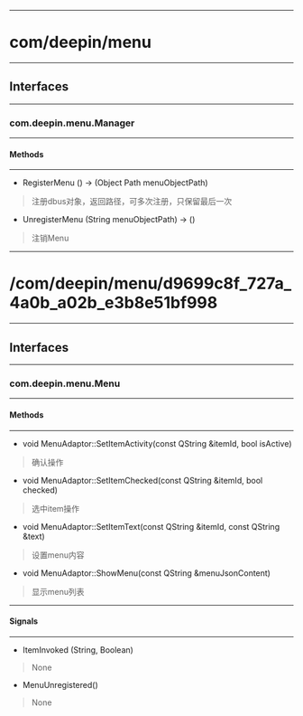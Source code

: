 ***

# com/deepin/menu

***

## Interfaces

***

### com.deepin.menu.Manager

***

#### Methods

***

- RegisterMenu () -> (Object Path menuObjectPath)
> 注册dbus对象，返回路径，可多次注册，只保留最后一次

- UnregisterMenu (String menuObjectPath) -> ()
> 注销Menu

***
# /com/deepin/menu/d9699c8f_727a_4a0b_a02b_e3b8e51bf998
***
## Interfaces
***
### com.deepin.menu.Menu
***
#### Methods
***

- void MenuAdaptor::SetItemActivity(const QString &itemId, bool isActive)
> 确认操作

- void MenuAdaptor::SetItemChecked(const QString &itemId, bool checked)
> 选中item操作

- void MenuAdaptor::SetItemText(const QString &itemId, const QString &text)
> 设置menu内容

- void MenuAdaptor::ShowMenu(const QString &menuJsonContent)
> 显示menu列表

***
#### Signals
***

- ItemInvoked (String, Boolean)
> None

- MenuUnregistered()
> None
